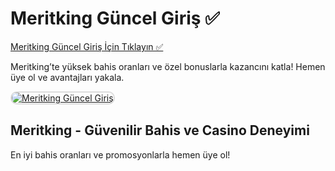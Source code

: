 <h1>Meritking Güncel Giriş ✅</h1>

<a href="https://www.redly.vip/PlCAxAI">Meritking Güncel Giriş İçin Tıklayın ✅</a> 

<p>Meritking’te yüksek bahis oranları ve özel bonuslarla kazancını katla! Hemen üye ol ve avantajları yakala.</p>

<a href="https://www.redly.vip/PlCAxAI" title="Meritking Güncel Adres">
  <img src="https://i.ibb.co/MkY55wf/photo-2025-01-15-16-52-46.jpg" alt="Meritking Güncel Giriş" style="max-width: 100%; border: 2px solid #ddd; border-radius: 10px;">
</a>

<h2>Meritking - Güvenilir Bahis ve Casino Deneyimi</h2>

<p>En iyi bahis oranları ve promosyonlarla hemen üye ol!</p>
